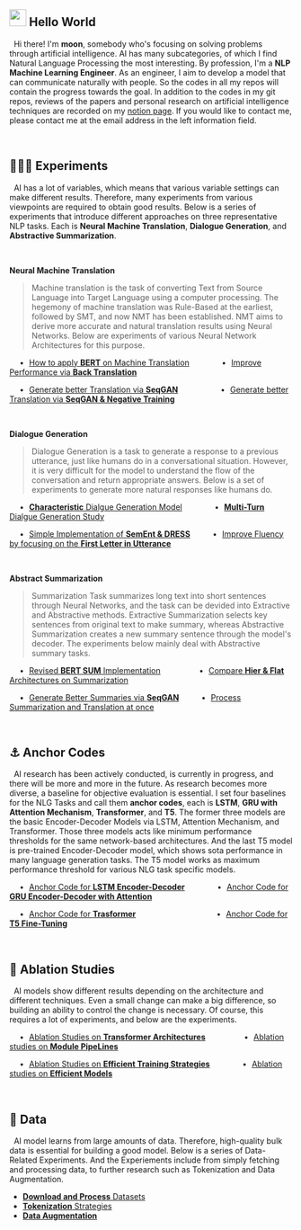 ## <img src="https://emojis.slackmojis.com/emojis/images/1531849430/4246/blob-sunglasses.gif?1531849430" width="30"/> Hello World
&nbsp; Hi there! I'm **moon**, somebody who's focusing on solving problems through artificial intelligence. AI has many subcategories, of which I find Natural Language Processing the most interesting. By profession, I'm a **NLP Machine Learning Engineer**. As an engineer, I aim to develop a model that can communicate naturally with people. So the codes in all my repos will contain the progress towards the goal. In addition to the codes in my git repos, reviews of the papers and personal research on artificial intelligence techniques are recorded on my <a href="https://shy-vole-f74.notion.site/Hello-I-m-moon-e1ecc2e40b32405e997713cfb44e4f3c">notion page</a>. If you would like to contact me, please contact me at the email address in the left information field.

<br>

## 👨🏻‍🔬 Experiments
&nbsp; AI has a lot of variables, which means that various variable settings can make different results. Therefore, many experiments from various viewpoints are required to obtain good results. Below is a series of experiments that introduce different approaches on three representative NLP tasks. Each is **Neural Machine Translation**, **Dialogue Generation**, and **Abstractive Summarization**.

<br>

**Neural Machine Translation**
> Machine translation is the task of converting Text from Source Language into Target Language using a computer processing. The hegemony of machine translation was Rule-Based at the earliest, followed by SMT, and now NMT has been established. NMT aims to derive more accurate and natural translation results using Neural Networks. Below are experiments of various Neural Network Architectures for this purpose.

&emsp; • &hairsp; <a href="https://github.com/moon23k/NMT_BERT">How to apply **BERT** on Machine Translation</a>
&emsp; &emsp; &emsp;
• &hairsp; <a href="https://github.com/moon23k/NMT_Back">Improve Performance via **Back Translation**</a>

&emsp; • &hairsp; <a href="https://github.com/moon23k/NMT_GAN">Generate better Translation via **SeqGAN**</a>
&emsp; &emsp; &emsp; &emsp;
• &hairsp; <a href="https://github.com/moon23k/NMT_NegTrain">Generate better Translation via **SeqGAN & Negative Training**</a> 

<br>

**Dialogue Generation**
> Dialogue Generation is a task to generate a response to a previous utterance, just like humans do in a conversational situation. However, it is very difficult for the model to understand the flow of the conversation and return appropriate answers. Below is a set of experiments to generate more natural responses like humans do.


&emsp;  • &hairsp; <a href="https://github.com/moon23k/Dialog_Character">**Characteristic** Dialgue Generation Model</a>
&emsp; &emsp; &emsp;
• &hairsp; <a href="https://github.com/moon23k/Dialog_MultiTurns">**Multi-Turn** Dialgue Generation Study</a>

&emsp;  • &hairsp; <a href="https://github.com/moon23k/Dialog_SemEnt">Simple Implementation of **SemEnt & DRESS**</a>
&emsp; &emsp; 
• &hairsp; <a href="https://github.com/moon23k/Dialog_FluEnt">Improve Fluency by focusing on the **First Letter in Utterance**</a>


<br>

**Abstract Summarization**
> Summarization Task summarizes long text into short sentences through Neural Networks, and the task can be devided into Extractive and Abstractive methods. Extractive Summarization selects key sentences from original text to make summary, whereas Abstractive Summarization creates a new summary sentence through the model's decoder. The experiments below mainly deal with Abstractive summary tasks.

&emsp; • &hairsp; <a href="https://github.com/moon23k/Sum_ReBERT">Revised **BERT SUM** Implementation</a> 
&emsp; &emsp; &emsp; &ensp;
• &hairsp; <a href="https://github.com/moon23k/Sum_HAT">Compare **Hier & Flat** Architectures on Summarization</a>

&emsp; • &hairsp; <a href="https://github.com/moon23k/Sum_GAN">Generate Better Summaries via **SeqGAN**</a>
&emsp; &emsp;
• &hairsp; <a href="https://github.com/moon23k/Sum_NMT">Process Summarization and Translation at once</a>

<br>

## ⚓ Anchor Codes
&nbsp; AI research has been actively conducted, is currently in progress, and there will be more and more in the future. As research becomes more diverse, a baseline for objective evaluation is essential. I set four baselines for the NLG Tasks and call them **anchor codes**, each is **LSTM**, **GRU with Attention Mechanism**, **Transformer**, and **T5**. The former three models are the basic Encoder-Decoder Models via LSTM, Attention Mechanism, and Transformer. Those three models acts like minimum performance thresholds for the same network-based architectures. And the last T5 model is pre-trained Encoder-Decoder model, which shows sota performance in many language generation tasks. The T5 model works as maximum performance threshold for various NLG task specific models.


&emsp; • &hairsp; <a href="https://github.com/moon23k/LSTM_Anchors">Anchor Code for **LSTM Encoder-Decoder**</a> 
&emsp; &emsp; &emsp; 
• &hairsp; <a href="https://github.com/moon23k/Attention_Anchors">Anchor Code for **GRU Encoder-Decoder with Attention**</a>

&emsp; • &hairsp; <a href="https://github.com/moon23k/Transformer_Anchors">Anchor Code for **Trasformer**</a> 
&emsp; &emsp; &emsp; &emsp; &emsp; &emsp; &emsp; &nbsp; &thinsp;
• &hairsp; <a href="https://github.com/moon23k/T5_Anchors">Anchor Code for **T5 Fine-Tuning**</a>

<br>

## 📄 Ablation Studies
&nbsp; AI models show different results depending on the architecture and different techniques. Even a small change can make a big difference, so building an ability to control the change is necessary. Of course, this requires a lot of experiments, and below are the experiments.

&emsp; • &hairsp; <a href="https://github.com/moon23k/Transformer_Arhcs">Ablation Studies on **Transformer Architectures**</a>
&emsp; &emsp; &emsp; &ensp;
• &hairsp; <a href="https://github.com/moon23k/PipeLines">Ablation studies on **Module PipeLines**</a> 

&emsp; • &hairsp; <a href="https://github.com/moon23k/Efficient_Training">Ablation Studies on **Efficient Training Strategies**</a> 
&emsp; &emsp; &emsp;
• &hairsp; <a href="https://github.com/moon23k/Efficient_Models">Ablation studies on **Efficient Models**</a>

<br>

## 💾 Data
&nbsp; AI model learns from large amounts of data. Therefore, high-quality bulk data is essential for building a good model. Below is a series of Data-Related Experiments. And the Experiements include from simply fetching and processing data, to further research such as Tokenization and Data Augmentation.

* <a href="https://github.com/moon23k/NLP_Datasets">**Download and Process** Datasets</a>
* <a href="https://github.com/moon23k/Tokenizations">**Tokenization** Strategies</a>
* <a href="https://github.com/moon23k/Data_Augmentation">**Data Augmentation**</a>
